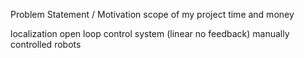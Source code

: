 Problem Statement / Motivation
scope of my project
time and money

localization
open loop control system (linear no feedback)
manually controlled robots
